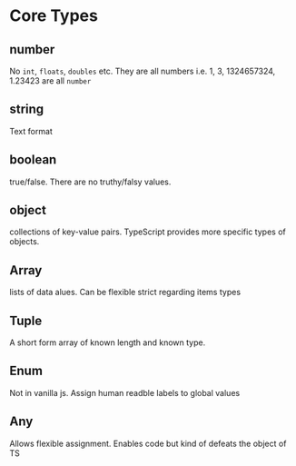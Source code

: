 # Core Types

## number

No `int`, `floats`, `doubles` etc. They are all numbers
i.e. 1, 3, 1324657324, 1.23423 are all `number`

## string

Text format

## boolean

true/false. There are no truthy/falsy values.

## object

collections of key-value pairs. TypeScript provides more specific types of objects.

## Array

lists of data alues. Can be flexible strict regarding items types

## Tuple

A short form array of known length and known type.

## Enum

Not in vanilla js. Assign human readble labels to global values

## Any

Allows flexible assignment. Enables code but kind of defeats the object of TS

